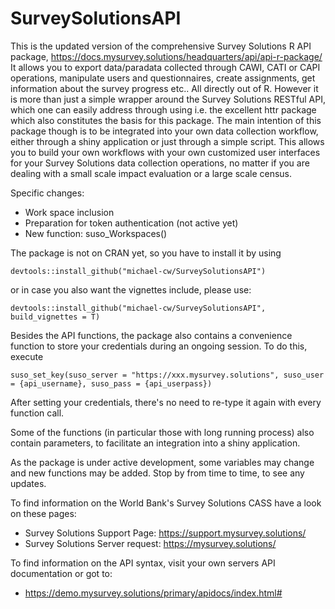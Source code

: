 # SurveySolutionsAPI

This is the updated version of the comprehensive Survey Solutions R API package, https://docs.mysurvey.solutions/headquarters/api/api-r-package/ It allows you to export data/paradata collected through CAWI, CATI or CAPI operations, manipulate users and questionnaires, create assignments, get information about the survey progress etc.. All directly out of R. However it is more than just a simple wrapper around the Survey Solutions RESTful API, which one can easily address through using i.e. the excellent httr package which also constitutes the basis for this package. The main intention of this package though is to be integrated into your own data collection workflow, either through a shiny application or just through a simple script. This allows you to build your own workflows with your own customized user interfaces for your Survey Solutions data collection operations, no matter if you are dealing with a small scale impact evaluation or a large scale census.

Specific changes:

- Work space inclusion
- Preparation for token authentication (not active yet)
- New function: suso_Workspaces()

The package is not on CRAN yet, so you have to install it by using

```
devtools::install_github("michael-cw/SurveySolutionsAPI")

```
or in case you also want the vignettes include, please use:
```
devtools::install_github("michael-cw/SurveySolutionsAPI", build_vignettes = T)

```
Besides the API functions, the package also contains a convenience function to store your credentials during an ongoing session. To do this, execute
```
suso_set_key(suso_server = "https://xxx.mysurvey.solutions", suso_user = {api_username}, suso_pass = {api_userpass})
```
After setting your credentials, there's no need to re-type it again with every function call.

Some of the functions (in particular those with long running process) also contain parameters, to facilitate an integration into a shiny application.

As the package is under active development, some variables may change and new functions may be added. Stop by from time to time, to see any updates.


To find information on the World Bank's Survey Solutions CASS have a look on these pages:
- Survey Solutions Support Page: https://support.mysurvey.solutions/
- Survey Solutions Server request: https://mysurvey.solutions/

To find information on the API syntax, visit your own servers API documentation or got to:
- https://demo.mysurvey.solutions/primary/apidocs/index.html#

